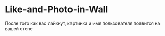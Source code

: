 # Like-and-Photo-in-Wall
После того как вас лайкнут, картинка и имя пользователя появится на вашей стене
